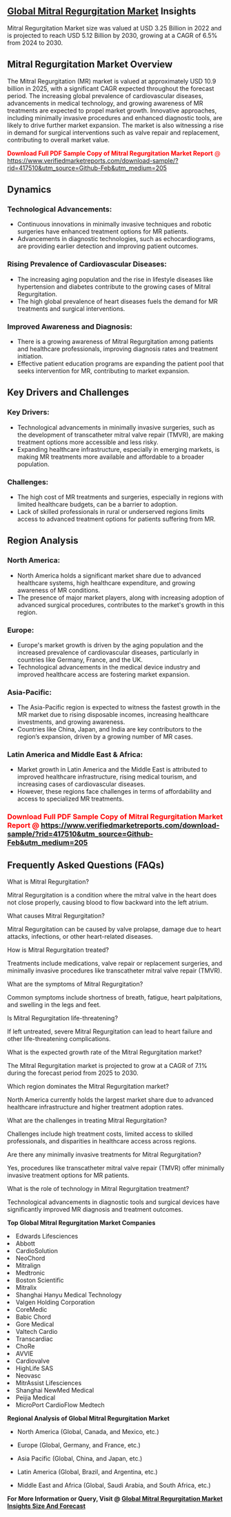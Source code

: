 <h2><a href="https://www.verifiedmarketreports.com/download-sample/?rid=417510&amp;utm_source=Github&amp;utm_medium=205" target="_blank">Global Mitral Regurgitation Market</a> Insights</h2><p>Mitral Regurgitation Market size was valued at USD 3.25 Billion in 2022 and is projected to reach USD 5.12 Billion by 2030, growing at a CAGR of 6.5% from 2024 to 2030.</p><p> <h2>Mitral Regurgitation Market Overview</h2> <p>The Mitral Regurgitation (MR) market is valued at approximately USD 10.9 billion in 2025, with a significant CAGR expected throughout the forecast period. The increasing global prevalence of cardiovascular diseases, advancements in medical technology, and growing awareness of MR treatments are expected to propel market growth. Innovative approaches, including minimally invasive procedures and enhanced diagnostic tools, are likely to drive further market expansion. The market is also witnessing a rise in demand for surgical interventions such as valve repair and replacement, contributing to overall market value.</p> <p><p><span class=""><span style="color: #ff0000;"><strong>Download Full PDF Sample Copy of Mitral Regurgitation Market Report</strong> @ </span><a href="https://www.verifiedmarketreports.com/download-sample/?rid=417510&amp;utm_source=Github-Feb&amp;utm_medium=205" target="_blank">https://www.verifiedmarketreports.com/download-sample/?rid=417510&amp;utm_source=Github-Feb&amp;utm_medium=205</a></span></p></p> <h2>Dynamics</h2> <h3>Technological Advancements:</h3> <ul> <li>Continuous innovations in minimally invasive techniques and robotic surgeries have enhanced treatment options for MR patients.</li> <li>Advancements in diagnostic technologies, such as echocardiograms, are providing earlier detection and improving patient outcomes.</li> </ul> <h3>Rising Prevalence of Cardiovascular Diseases:</h3> <ul> <li>The increasing aging population and the rise in lifestyle diseases like hypertension and diabetes contribute to the growing cases of Mitral Regurgitation.</li> <li>The high global prevalence of heart diseases fuels the demand for MR treatments and surgical interventions.</li> </ul> <h3>Improved Awareness and Diagnosis:</h3> <ul> <li>There is a growing awareness of Mitral Regurgitation among patients and healthcare professionals, improving diagnosis rates and treatment initiation.</li> <li>Effective patient education programs are expanding the patient pool that seeks intervention for MR, contributing to market expansion.</li> </ul> <h2>Key Drivers and Challenges</h2> <h3>Key Drivers:</h3> <ul> <li>Technological advancements in minimally invasive surgeries, such as the development of transcatheter mitral valve repair (TMVR), are making treatment options more accessible and less risky.</li> <li>Expanding healthcare infrastructure, especially in emerging markets, is making MR treatments more available and affordable to a broader population.</li> </ul> <h3>Challenges:</h3> <ul> <li>The high cost of MR treatments and surgeries, especially in regions with limited healthcare budgets, can be a barrier to adoption.</li> <li>Lack of skilled professionals in rural or underserved regions limits access to advanced treatment options for patients suffering from MR.</li> </ul> <h2>Region Analysis</h2> <h3>North America:</h3> <ul> <li>North America holds a significant market share due to advanced healthcare systems, high healthcare expenditure, and growing awareness of MR conditions.</li> <li>The presence of major market players, along with increasing adoption of advanced surgical procedures, contributes to the market's growth in this region.</li> </ul> <h3>Europe:</h3> <ul> <li>Europe's market growth is driven by the aging population and the increased prevalence of cardiovascular diseases, particularly in countries like Germany, France, and the UK.</li> <li>Technological advancements in the medical device industry and improved healthcare access are fostering market expansion.</li> </ul> <h3>Asia-Pacific:</h3> <ul> <li>The Asia-Pacific region is expected to witness the fastest growth in the MR market due to rising disposable incomes, increasing healthcare investments, and growing awareness.</li> <li>Countries like China, Japan, and India are key contributors to the region’s expansion, driven by a growing number of MR cases.</li> </ul> <h3>Latin America and Middle East & Africa:</h3> <ul> <li>Market growth in Latin America and the Middle East is attributed to improved healthcare infrastructure, rising medical tourism, and increasing cases of cardiovascular diseases.</li> <li>However, these regions face challenges in terms of affordability and access to specialized MR treatments.</li> </ul> <h3><p><span class=""><span style="color: #ff0000;"><strong>Download Full PDF Sample Copy of Mitral Regurgitation Market Report</strong> @ </span><a href="https://www.verifiedmarketreports.com/download-sample/?rid=417510&amp;utm_source=Github-Feb&amp;utm_medium=205" target="_blank">https://www.verifiedmarketreports.com/download-sample/?rid=417510&amp;utm_source=Github-Feb&amp;utm_medium=205</a></span></p></h3> <h2>Frequently Asked Questions (FAQs)</h2> <p>What is Mitral Regurgitation?</p> <p>Mitral Regurgitation is a condition where the mitral valve in the heart does not close properly, causing blood to flow backward into the left atrium.</p> <p>What causes Mitral Regurgitation?</p> <p>Mitral Regurgitation can be caused by valve prolapse, damage due to heart attacks, infections, or other heart-related diseases.</p> <p>How is Mitral Regurgitation treated?</p> <p>Treatments include medications, valve repair or replacement surgeries, and minimally invasive procedures like transcatheter mitral valve repair (TMVR).</p> <p>What are the symptoms of Mitral Regurgitation?</p> <p>Common symptoms include shortness of breath, fatigue, heart palpitations, and swelling in the legs and feet.</p> <p>Is Mitral Regurgitation life-threatening?</p> <p>If left untreated, severe Mitral Regurgitation can lead to heart failure and other life-threatening complications.</p> <p>What is the expected growth rate of the Mitral Regurgitation market?</p> <p>The Mitral Regurgitation market is projected to grow at a CAGR of 7.1% during the forecast period from 2025 to 2030.</p> <p>Which region dominates the Mitral Regurgitation market?</p> <p>North America currently holds the largest market share due to advanced healthcare infrastructure and higher treatment adoption rates.</p> <p>What are the challenges in treating Mitral Regurgitation?</p> <p>Challenges include high treatment costs, limited access to skilled professionals, and disparities in healthcare access across regions.</p> <p>Are there any minimally invasive treatments for Mitral Regurgitation?</p> <p>Yes, procedures like transcatheter mitral valve repair (TMVR) offer minimally invasive treatment options for MR patients.</p> <p>What is the role of technology in Mitral Regurgitation treatment?</p> <p>Technological advancements in diagnostic tools and surgical devices have significantly improved MR diagnosis and treatment outcomes.</p> </p><p><strong>Top Global Mitral Regurgitation Market Companies</strong></p><div data-test-id=""><p><li>Edwards Lifesciences</li><li> Abbott</li><li> CardioSolution</li><li> NeoChord</li><li> Mitralign</li><li> Medtronic</li><li> Boston Scientific</li><li> Mitralix</li><li> Shanghai Hanyu Medical Technology</li><li> Valgen Holding Corporation</li><li> CoreMedic</li><li> Babic Chord</li><li> Gore Medical</li><li> Valtech Cardio</li><li> Transcardiac</li><li> ChoRe</li><li> AVVIE</li><li> Cardiovalve</li><li> HighLife SAS</li><li> Neovasc</li><li> MitrAssist Lifesciences</li><li> Shanghai NewMed Medical</li><li> Peijia Medical</li><li> MicroPort CardioFlow Medtech</li></p><div><strong>Regional Analysis of&nbsp;Global Mitral Regurgitation Market</strong></div><ul><li dir="ltr"><p dir="ltr">North America&nbsp;(Global, Canada, and Mexico, etc.)</p></li><li dir="ltr"><p dir="ltr">Europe (Global, Germany, and France, etc.)</p></li><li dir="ltr"><p dir="ltr">Asia Pacific&nbsp;(Global, China, and Japan, etc.)</p></li><li dir="ltr"><p dir="ltr">Latin America&nbsp;(Global, Brazil, and Argentina, etc.)</p></li><li dir="ltr">Middle East and Africa&nbsp;(Global, Saudi Arabia, and South Africa, etc.)</li></ul><p><strong>For More Information or Query, Visit @&nbsp;</strong><strong><a href="https://www.verifiedmarketreports.com/product/mitral-regurgitation-market/?utm_source=Github&amp;utm_medium=205" target="_blank">Global Mitral Regurgitation Market Insights Size And Forecast</a></strong></p></div>
